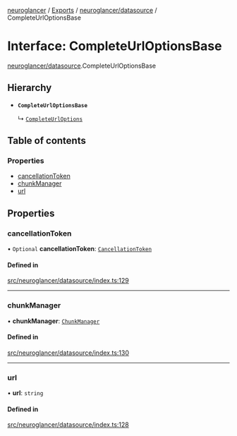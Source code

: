 [neuroglancer](../README.md) / [Exports](../modules.md) / [neuroglancer/datasource](../modules/neuroglancer_datasource.md) / CompleteUrlOptionsBase

# Interface: CompleteUrlOptionsBase

[neuroglancer/datasource](../modules/neuroglancer_datasource.md).CompleteUrlOptionsBase

## Hierarchy

- **`CompleteUrlOptionsBase`**

  ↳ [`CompleteUrlOptions`](neuroglancer_datasource.CompleteUrlOptions.md)

## Table of contents

### Properties

- [cancellationToken](neuroglancer_datasource.CompleteUrlOptionsBase.md#cancellationtoken)
- [chunkManager](neuroglancer_datasource.CompleteUrlOptionsBase.md#chunkmanager)
- [url](neuroglancer_datasource.CompleteUrlOptionsBase.md#url)

## Properties

### cancellationToken

• `Optional` **cancellationToken**: [`CancellationToken`](neuroglancer_util_cancellation.CancellationToken.md)

#### Defined in

[src/neuroglancer/datasource/index.ts:129](https://github.com/ActiveBrainAtlas2/neuroglancer/blob/034b457d/src/neuroglancer/datasource/index.ts#L129)

___

### chunkManager

• **chunkManager**: [`ChunkManager`](../classes/neuroglancer_chunk_manager_frontend.ChunkManager.md)

#### Defined in

[src/neuroglancer/datasource/index.ts:130](https://github.com/ActiveBrainAtlas2/neuroglancer/blob/034b457d/src/neuroglancer/datasource/index.ts#L130)

___

### url

• **url**: `string`

#### Defined in

[src/neuroglancer/datasource/index.ts:128](https://github.com/ActiveBrainAtlas2/neuroglancer/blob/034b457d/src/neuroglancer/datasource/index.ts#L128)
